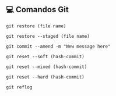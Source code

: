 ## 💻 Comandos Git

```
git restore (file name)
```

```
git restore --staged (file name)
```

```
git commit --amend -m "New message here"
```

```
git reset --soft (hash-commit)
```

```
git reset --mixed (hash-commit)
```

```
git reset --hard (hash-commit)
```

```
git reflog
```